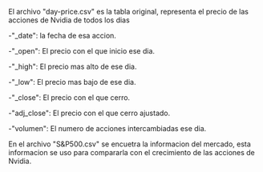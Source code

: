 El archivo "day-price.csv" es la tabla original, representa el precio de las acciones de Nvidia de todos los dias

 -"_date": la fecha de esa accion.
 
 -"_open": El precio con el que inicio ese dia.
 
 -"_high": El precio mas alto de ese dia.
 
 -"_low": El precio mas bajo de ese dia.
 
 -"_close": El precio con el que cerro.
 
 -"adj_close": El precio con el que cerro ajustado.
 
 -"volumen": El numero de acciones intercambiadas ese dia.


En el archivo "S&P500.csv" se encuetra la informacion del mercado, esta informacion se uso para compararla con el crecimiento de las acciones de Nvidia.

